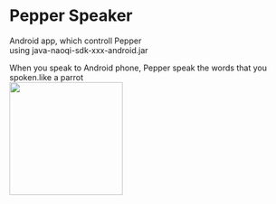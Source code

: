 Pepper Speaker
===============

Android app, which controll Pepper<br>
using java-naoqi-sdk-xxx-android.jar<br>

When you speak to Android phone, Pepper speak the words that you spoken.like a parrot <br>
<img src="https://raw.githubusercontent.com/ohwada/Pepper_Android/master/docs/PepperSpeaker/screen.png" width="200" />
